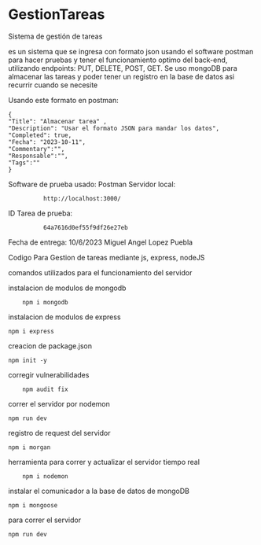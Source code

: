 # GestionTareas
Sistema de gestión de tareas


es un sistema que se ingresa con formato json usando el software postman para
hacer pruebas y tener el funcionamiento optimo del back-end, utilizando endpoints:
PUT, DELETE, POST, GET.
Se uso mongoDB para almacenar las tareas y poder tener un registro en la base de datos
asi recurrir cuando se necesite

Usando este formato en postman:


    {
    "Title": "Almacenar tarea" ,
    "Description": "Usar el formato JSON para mandar los datos",
    "Completed": true,
    "Fecha": "2023-10-11",
    "Commentary":"",
    "Responsable":"",
    "Tags":""
    }

Software de prueba usado:
              Postman
Servidor local:

              http://localhost:3000/

ID Tarea de prueba:

              64a7616d0ef55f9df26e27eb

Fecha de entrega: 10/6/2023
Miguel Angel Lopez Puebla

 Codigo Para Gestion de tareas mediante js, express, nodeJS


comandos utilizados para el funcionamiento del servidor
  
   
   instalacion de modulos de mongodb
        
        npm i mongodb
     

        
instalacion de modulos de express

    npm i express
        

        
creacion de package.json

    npm init -y
        

corregir vulnerabilidades

        npm audit fix

 correr el servidor por nodemon
                        
    npm run dev
       

registro de request del servidor

    npm i morgan
        
herramienta para correr y actualizar el servidor tiempo real

        npm i nodemon
    
 instalar el comunicador a la base de datos de mongoDB

    npm i mongoose
       
para correr el servidor   

    npm run dev     
    
